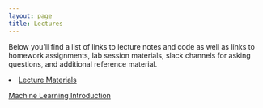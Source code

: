 ```yaml
---
layout: page
title: Lectures
---
```


Below you'll find a list of links to lecture notes and code as well as links to homework assignments, lab session materials, slack channels for asking questions, and additional reference material. 


<li><a href="https://github.com/mlcourseukzn/DSI_Africa_ML_ShortCourse.github.io">Lecture Materials</a></li>

<a href="https://github.com/mlcourseukzn/DSI_Africa_ML_ShortCourse.github.io/PDF Lectures/MachineLearningIntro.pdf" download>Machine Learning Introduction</a>
